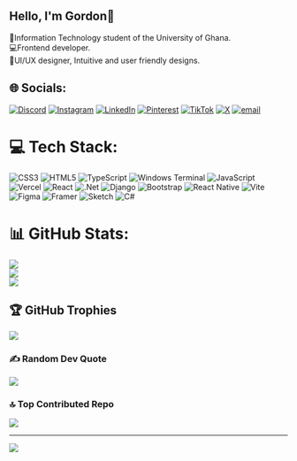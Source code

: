 ## Hello, I'm Gordon🥇

🧠Information Technology student of the University of Ghana.<br/>
💻Frontend developer.<br/>
🎉UI/UX designer, Intuitive and user friendly designs.<br/>



## 🌐 Socials:
[![Discord](https://img.shields.io/badge/Discord-%237289DA.svg?logo=discord&logoColor=white)](https://discord.gg/https://discord.gg/KGfK6DWU) [![Instagram](https://img.shields.io/badge/Instagram-%23E4405F.svg?logo=Instagram&logoColor=white)](https://instagram.com/omg.skippa) [![LinkedIn](https://img.shields.io/badge/LinkedIn-%230077B5.svg?logo=linkedin&logoColor=white)](https://www.linkedin.com/in/gordon-opoku-97a63224a/) [![Pinterest](https://img.shields.io/badge/Pinterest-%23E60023.svg?logo=Pinterest&logoColor=white)](https://pinterest.com/omgskippa) [![TikTok](https://img.shields.io/badge/TikTok-%23000000.svg?logo=TikTok&logoColor=white)](https://tiktok.com/@mk_skippa) [![X](https://img.shields.io/badge/X-black.svg?logo=X&logoColor=white)](https://x.com/omg_skippa) [![email](https://img.shields.io/badge/Email-D14836?logo=gmail&logoColor=white)](mailto:gordonopoku123@gmail.com) 

# 💻 Tech Stack:
![CSS3](https://img.shields.io/badge/css3-%231572B6.svg?style=for-the-badge&logo=css3&logoColor=white) ![HTML5](https://img.shields.io/badge/html5-%23E34F26.svg?style=for-the-badge&logo=html5&logoColor=white) ![TypeScript](https://img.shields.io/badge/typescript-%23007ACC.svg?style=for-the-badge&logo=typescript&logoColor=white) ![Windows Terminal](https://img.shields.io/badge/Windows%20Terminal-%234D4D4D.svg?style=for-the-badge&logo=windows-terminal&logoColor=white) ![JavaScript](https://img.shields.io/badge/javascript-%23323330.svg?style=for-the-badge&logo=javascript&logoColor=%23F7DF1E) ![Vercel](https://img.shields.io/badge/vercel-%23000000.svg?style=for-the-badge&logo=vercel&logoColor=white) ![React](https://img.shields.io/badge/react-%2320232a.svg?style=for-the-badge&logo=react&logoColor=%2361DAFB) ![.Net](https://img.shields.io/badge/.NET-5C2D91?style=for-the-badge&logo=.net&logoColor=white) ![Django](https://img.shields.io/badge/django-%23092E20.svg?style=for-the-badge&logo=django&logoColor=white) ![Bootstrap](https://img.shields.io/badge/bootstrap-%238511FA.svg?style=for-the-badge&logo=bootstrap&logoColor=white) ![React Native](https://img.shields.io/badge/react_native-%2320232a.svg?style=for-the-badge&logo=react&logoColor=%2361DAFB) ![Vite](https://img.shields.io/badge/vite-%23646CFF.svg?style=for-the-badge&logo=vite&logoColor=white) ![Figma](https://img.shields.io/badge/figma-%23F24E1E.svg?style=for-the-badge&logo=figma&logoColor=white) ![Framer](https://img.shields.io/badge/Framer-black?style=for-the-badge&logo=framer&logoColor=blue) ![Sketch](https://img.shields.io/badge/Sketch-FFB387?style=for-the-badge&logo=sketch&logoColor=black) ![C#](https://img.shields.io/badge/c%23-%23239120.svg?style=for-the-badge&logo=csharp&logoColor=white)
# 📊 GitHub Stats:
![](https://github-readme-stats.vercel.app/api?username=OMGgordon&theme=transparent&hide_border=false&include_all_commits=true&count_private=true)<br/>
![](https://nirzak-streak-stats.vercel.app/?user=OMGgordon&theme=transparent&hide_border=false)<br/>
![](https://github-readme-stats.vercel.app/api/top-langs/?username=OMGgordon&theme=transparent&hide_border=false&include_all_commits=true&count_private=true&layout=compact)

## 🏆 GitHub Trophies
![](https://github-profile-trophy.vercel.app/?username=OMGgordon&theme=transparent&no-frame=false&no-bg=true&margin-w=4)

### ✍️ Random Dev Quote
![](https://quotes-github-readme.vercel.app/api?type=vetical&theme=dark)

### 🔝 Top Contributed Repo
![](https://github-contributor-stats.vercel.app/api?username=OMGgordon&limit=5&theme=transparent&combine_all_yearly_contributions=true)

---
[![](https://visitcount.itsvg.in/api?id=OMGgordon&icon=1&color=1)](https://visitcount.itsvg.in)

